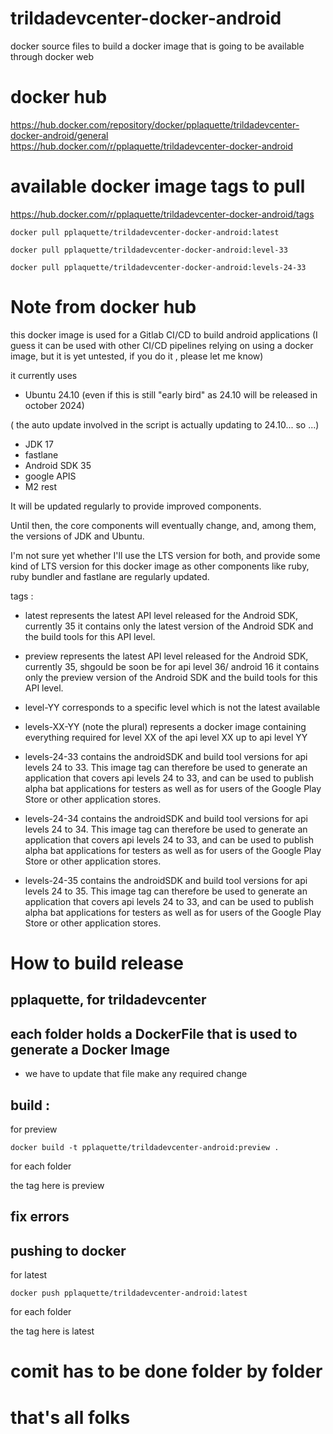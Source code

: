 # trildadevcenter-docker-android
docker source files to build a docker image that is going to be available through docker web

# docker hub
https://hub.docker.com/repository/docker/pplaquette/trildadevcenter-docker-android/general
https://hub.docker.com/r/pplaquette/trildadevcenter-docker-android

# available docker image tags to pull
https://hub.docker.com/r/pplaquette/trildadevcenter-docker-android/tags

```
docker pull pplaquette/trildadevcenter-docker-android:latest
```

```
docker pull pplaquette/trildadevcenter-docker-android:level-33
```

```
docker pull pplaquette/trildadevcenter-docker-android:levels-24-33
```

# Note from docker hub
this docker image is used for a Gitlab CI/CD to build android applications
(I guess it can be used with other CI/CD pipelines relying on using a docker image, but it is yet untested, if you do it , please let me know)

it currently uses
- Ubuntu 24.10 (even if this is still "early bird" as 24.10 will be released in october  2024)
  
 ( the auto update involved in the script is actually updating to 24.10... so ...)

- JDK 17
- fastlane
- Android SDK 35
- google APIS
- M2 rest

It will be updated regularly to provide improved components.

Until then, the core components will eventually change, and, among them, the versions of JDK and Ubuntu.

I'm not sure yet whether I'll use the LTS version for both, and provide some kind of LTS version for this docker image as other components like ruby, ruby bundler and fastlane are regularly updated.

tags :


- latest 
represents the latest API level released for the Android SDK, currently 35
it contains only the latest version of the Android SDK and the build tools for this API level.

- preview 
represents the latest API level released for the Android SDK, currently 35, shgould be soon be for api level 36/ android 16
it contains only the preview version of the Android SDK and the build tools for this API level.

- level-YY
corresponds to a specific level which is not the latest available

- levels-XX-YY  (note the plural)
represents a docker image containing everything required for level XX of the api level XX up to api level YY

- levels-24-33
contains the androidSDK and build tool versions for api levels 24 to 33. This image tag can therefore be used to generate an application that covers api levels 24 to 33, and can be used to publish alpha bat applications for testers as well as for users of the Google Play Store or other application stores.

- levels-24-34
contains the androidSDK and build tool versions for api levels 24 to 34. This image tag can therefore be used to generate an application that covers api levels 24 to 33, and can be used to publish alpha bat applications for testers as well as for users of the Google Play Store or other application stores.

- levels-24-35
contains the androidSDK and build tool versions for api levels 24 to 35. This image tag can therefore be used to generate an application that covers api levels 24 to 33, and can be used to publish alpha bat applications for testers as well as for users of the Google Play Store or other application stores.


# How to build release

##  pplaquette, for trildadevcenter

## each folder holds a DockerFile that is used to generate a Docker Image
- we have to update that file make any required change

## build :  
for preview 

```
docker build -t pplaquette/trildadevcenter-android:preview .
```

for each folder 

the tag here is preview

## fix errors 

## pushing to docker
 for latest 

```
docker push pplaquette/trildadevcenter-android:latest  
```

for each folder 

the  tag here is latest


# comit has to be done folder by folder 

# that's all folks
